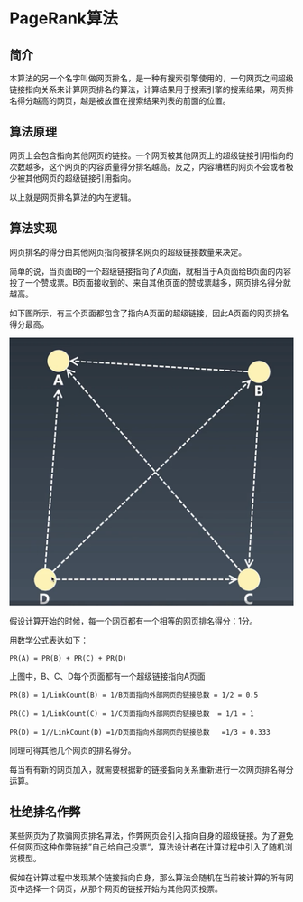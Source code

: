 # PageRank算法

## 简介

本算法的另一个名字叫做网页排名，是一种有搜索引擎使用的，一句网页之间超级链接指向关系来计算网页排名的算法，计算结果用于搜索引擎的搜索结果，网页排名得分越高的网页，越是被放置在搜索结果列表的前面的位置。

## 算法原理

网页上会包含指向其他网页的链接。一个网页被其他网页上的超级链接引用指向的次数越多，这个网页的内容质量得分排名越高。反之，内容糟糕的网页不会或者极少被其他网页的超级链接引用指向。

以上就是网页排名算法的内在逻辑。

## 算法实现

网页排名的得分由其他网页指向被排名网页的超级链接数量来决定。

简单的说，当页面B的一个超级链接指向了A页面，就相当于A页面给B页面的内容投了一个赞成票。B页面接收到的、来自其他页面的赞成票越多，网页排名得分就越高。

如下图所示，有三个页面都包含了指向A页面的超级链接，因此A页面的网页排名得分最高。

![avatar](./pgrk001.png)

假设计算开始的时候，每一个网页都有一个相等的网页排名得分：1分。

用数学公式表达如下：

    PR(A) = PR(B) + PR(C) + PR(D)

上图中，B、C、D每个页面都有一个超级链接指向A页面

    PR(B) = 1/LinkCount(B) = 1/B页面指向外部网页的链接总数 = 1/2 = 0.5

    PR(C) = 1/LinkCount(C) = 1/C页面指向外部网页的链接总数  = 1/1 = 1

    PR(D) = 1//LinkCount(D) =1/D页面指向外部网页的链接总数   =1/3 = 0.333

同理可得其他几个网页的排名得分。

每当有有新的网页加入，就需要根据新的链接指向关系重新进行一次网页排名得分运算。

## 杜绝排名作弊

某些网页为了欺骗网页排名算法，作弊网页会引入指向自身的超级链接。为了避免任何网页这种作弊链接”自己给自己投票“，算法设计者在计算过程中引入了随机浏览模型。

假如在计算过程中发现某个链接指向自身，那么算法会随机在当前被计算的所有网页中选择一个网页，从那个网页的链接开始为其他网页投票。

